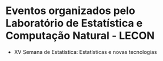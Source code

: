 # Eventos organizados pelo Laboratório de Estatística e Computação Natural - LECON

- XV Semana de Estatística: Estatísticas e novas tecnologias